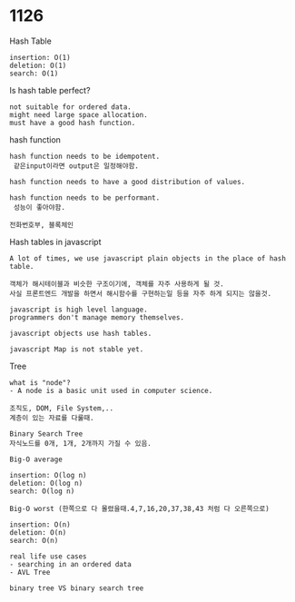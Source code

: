 <h1>
    1126
</h1>

Hash Table

```
insertion: O(1)
deletion: O(1)
search: O(1)
```

Is hash table perfect?

```
not suitable for ordered data.
might need large space allocation.
must have a good hash function.
```

hash function

```
hash function needs to be idempotent.
 같은input이라면 output은 일정해야함.

hash function needs to have a good distribution of values.

hash function needs to be performant.
 성능이 좋아야함.

```

```
전화번호부, 블록체인
```

Hash tables in javascript

```
A lot of times, we use javascript plain objects in the place of hash table.

객체가 해시테이블과 비슷한 구조이기에, 객체를 자주 사용하게 될 것.
사실 프론트엔드 개발을 하면서 해시함수를 구현하는일 등을 자주 하게 되지는 않을것.

javascript is high level language.
programmers don't manage memory themselves.

javascript objects use hash tables.

javascript Map is not stable yet.
```



Tree

```
what is "node"?
- A node is a basic unit used in computer science.
```

```
조직도, DOM, File System,..
계층이 있는 자료를 다룰때.
```

```
Binary Search Tree
자식노드를 0개, 1개, 2개까지 가질 수 있음.

Big-O average

insertion: O(log n)
deletion: O(log n)
search: O(log n)

Big-O worst (한쪽으로 다 몰렸을때.4,7,16,20,37,38,43 처럼 다 오른쪽으로)

insertion: O(n)
deletion: O(n)
search: O(n)
```

```
real life use cases
- searching in an ordered data
- AVL Tree
```

```
binary tree VS binary search tree
```



